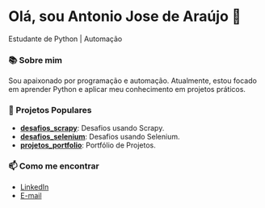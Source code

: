 # Olá, sou Antonio Jose de Araújo 👋

Estudante de Python | Automação

### 📚 Sobre mim

Sou apaixonado por programação e automação. Atualmente, estou focado em aprender Python e aplicar meu conhecimento em projetos práticos.

### 🌟 Projetos Populares

- **[desafios_scrapy](https://github.com/AntonioJoseAraujo/desafios_scrapy)**: Desafios usando Scrapy.
- **[desafios_selenium](https://github.com/AntonioJoseAraujo/desafios_selenium)**: Desafios usando Selenium.
- **[projetos_portfolio](https://github.com/AntonioJoseAraujo/projetos_portfolio)**: Portfólio de Projetos.

### 📫 Como me encontrar

- [LinkedIn](https://www.linkedin.com/in/antonio-jose-de-araujo/)
- [E-mail](dev.antonioaraujo@gmail.com)
